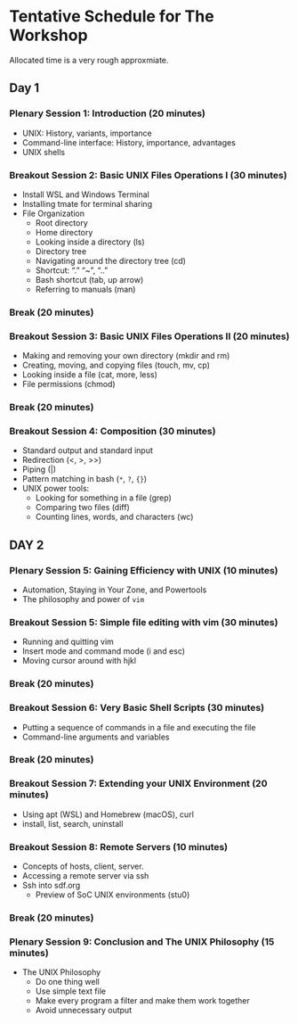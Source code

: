 # Tentative Schedule for The Workshop

Allocated time is a very rough approxmiate.

## Day 1
### Plenary Session 1: Introduction (20 minutes)

- UNIX: History, variants, importance
- Command-line interface: History, importance, advantages
- UNIX shells

### Breakout Session 2: Basic UNIX Files Operations I (30 minutes) 

- Install WSL and Windows Terminal
- Installing tmate for terminal sharing
- File Organization
    - Root directory
    - Home directory
	- Looking inside a directory (ls)
    - Directory tree
    - Navigating around the directory tree (cd)
    - Shortcut: “.” “~”, “..”
    - Bash shortcut (tab, up arrow)
    - Referring to manuals (man)

### Break (20 minutes)

### Breakout Session 3:  Basic UNIX Files Operations II (20 minutes) 

- Making and removing your own directory (mkdir and rm)
- Creating, moving, and copying files (touch, mv, cp)
- Looking inside a file (cat, more, less)
- File permissions (chmod)

### Break (20 minutes)

### Breakout Session 4: Composition (30 minutes)

- Standard output and standard input
- Redirection (<, >, >>)
- Piping (|)
- Pattern matching in bash (`*`, `?`, `{}`)
- UNIX power tools:
    - Looking for something in a file (grep)
    - Comparing two files (diff)
    - Counting lines, words, and characters (wc)

## DAY 2
### Plenary Session 5: Gaining Efficiency with UNIX (10 minutes)

- Automation, Staying in Your Zone, and Powertools
- The philosophy and power of `vim`

### Breakout Session 5: Simple file editing with vim (30 minutes) 

- Running and quitting vim
- Insert mode and command mode (i and esc)
- Moving cursor around with hjkl

### Break (20 minutes)
### Breakout Session 6: Very Basic Shell Scripts (30 minutes)

- Putting a sequence of commands in a file and executing the file
- Command-line arguments and variables

### Break (20 minutes)
### Breakout Session 7: Extending your UNIX Environment (20 minutes)

- Using apt (WSL) and Homebrew (macOS), curl
- install, list, search, uninstall

### Breakout Session 8: Remote Servers (10 minutes)

- Concepts of hosts, client, server.
- Accessing a remote server via ssh
- Ssh into sdf.org
    - Preview of SoC UNIX environments (stu0) 

### Break (20 minutes)
### Plenary Session 9: Conclusion and The UNIX Philosophy (15 minutes)

- The UNIX Philosophy
    - Do one thing well
    - Use simple text file
    - Make every program a filter and make them work together
    - Avoid unnecessary output

